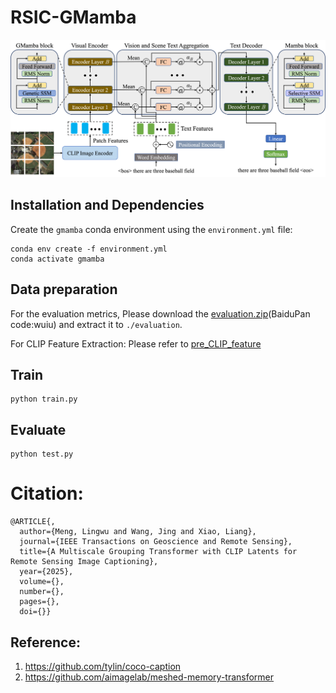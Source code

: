 # RSIC-GMamba

<p align="center">
  <img src="images/RSIC-GMamba.png" alt="RSIC-GMamba" width="800"/>
</p>

## Installation and Dependencies
Create the `gmamba` conda environment using the `environment.yml` file:
```
conda env create -f environment.yml
conda activate gmamba
```
## Data preparation
For the evaluation metrics, Please download the [evaluation.zip](https://pan.baidu.com/s/13ZfH-CMYbW3RsW0-RX7KKQ)(BaiduPan code:wuiu) and extract it to `./evaluation`.


For CLIP Feature Extraction:  Please refer to [pre_CLIP_feature](https://github.com/One-paper-luck/MG-Transformer/blob/main/feature_pro/pre_CLIP_feature.py) 


## Train
```
python train.py
```

## Evaluate
```
python test.py
```


# Citation:
```
@ARTICLE{,
  author={Meng, Lingwu and Wang, Jing and Xiao, Liang},
  journal={IEEE Transactions on Geoscience and Remote Sensing}, 
  title={A Multiscale Grouping Transformer with CLIP Latents for Remote Sensing Image Captioning}, 
  year={2025},
  volume={},
  number={},
  pages={},
  doi={}}
```



## Reference:
1. https://github.com/tylin/coco-caption
2. https://github.com/aimagelab/meshed-memory-transformer
